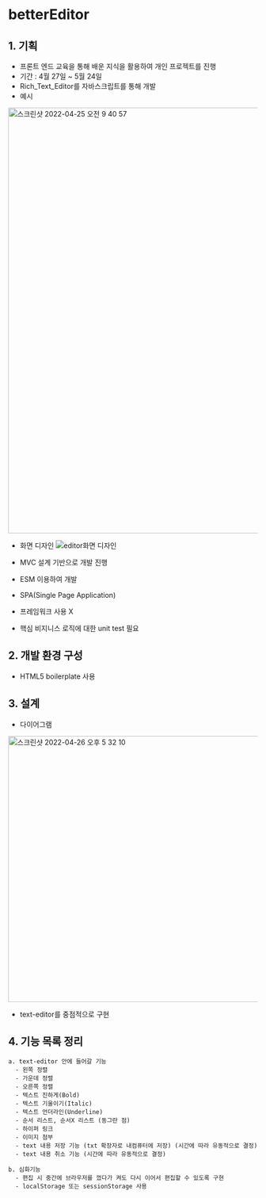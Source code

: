 # betterEditor
## 1. 기획
  - 프론트 엔드 교육을 통해 배운 지식을 활용하여 개인 프로젝트를 진행
  - 기간 : 4월 27일 ~ 5월 24일
  - Rich_Text_Editor를 자바스크립트를 통해 개발 
  - 예시
   <img width="859" alt="스크린샷 2022-04-25 오전 9 40 57" src="https://user-images.githubusercontent.com/26559739/165003825-0048a1fe-44ba-4796-8d6b-4877046dedde.png">
   
  - 화면 디자인
   ![editor화면 디자인](https://user-images.githubusercontent.com/26559739/165198209-48daf113-035f-47e5-aa96-6948909a239b.jpeg)

  - MVC 설계 기반으로 개발 진행
  - ESM 이용하여 개발
  - SPA(Single Page Application) 
  - 프레임워크 사용 X
  - 핵심 비지니스 로직에 대한 unit test 필요

## 2. 개발 환경 구성
  - HTML5 boilerplate 사용

## 3. 설계
  - 다이어그램
  <img width="537" alt="스크린샷 2022-04-26 오후 5 32 10" src="https://user-images.githubusercontent.com/26559739/165257842-5637ef9f-43fe-46c7-91d5-bd58e48e0a43.png">
  
  - text-editor를 중점적으로 구현

## 4. 기능 목록 정리

    a. text-editor 안에 들어갈 기능
      - 왼쪽 정렬
      - 가운데 정렬
      - 오른쪽 정렬
      - 텍스트 진하게(Bold)
      - 텍스트 기울이기(Italic)
      - 텍스트 언더라인(Underline)
      - 순서 리스트, 순서X 리스트 (동그란 점)
      - 하이퍼 링크
      - 이미지 첨부
      - text 내용 저장 기능 (txt 확장자로 내컴퓨터에 저장) (시간에 따라 유동적으로 결정)
      - text 내용 취소 기능 (시간에 따라 유동적으로 결정)
      
    b. 심화기능
      - 편집 시 중간에 브라우저를 껐다가 켜도 다시 이어서 편집할 수 있도록 구현
      - localStorage 또는 sessionStorage 사용
